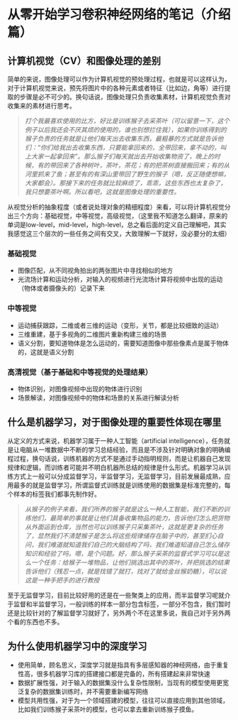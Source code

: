 # 从零开始学习卷积神经网络的笔记（介绍篇）
## 计算机视觉（CV）和图像处理的差别
简单的来说，图像处理可以作为计算机视觉的预处理过程，也就是可以这样认为，对于计算机视觉来说，预先将图片中的各种元素或者特征（比如边，角等）进行提取的步骤是必不可少的。换句话说，图像处理只负责收集素材，计算机视觉负责对收集来的素材进行思考。
> *打个我最喜欢使用的比方，好比是训练猴子去采茶叶（可以留意一下，这个例子以后我还会不厌其烦的使用的，谁也别想拦住我），如果你训练得到的猴子负责的任务就是让他们每天出去收集东西，最粗暴的方式就是告诉他们：“你们给我出去收集东西，只要能拿回来的，全带回来，拿不动的，叫上大家一起拿回来”。那么猴子们每天就出去开始收集物资了，晚上的时候，有的带回来了各种树叶，茶叶，茶花；有的把茶树直接搬回来；有的从河里抓来了鱼；甚至有的有深山里带回了野生的猴子（嗯，反正随便想嘛，大家都会）。那接下来的任务就比较麻烦了，乖乖，这些东西也太复杂了，我只想要茶叶啊。所以看吧，这就是图像处理的重要性。*

从视觉分析的抽象程度（或者说处理对象的精细程度）来看，可以将计算机视觉分出三个方向：基础视觉，中等视觉，高级视觉，（这里我不知道怎么翻译，原来的单词是low-level，mid-level，high-level，总之看后面的定义自己理解吧，其实我感觉这三个层次的一些任务之间有交叉，大致理解一下就好，没必要分的太细）
### 基础视觉
+ 图像匹配，从不同视角拍出的两张图片中寻找相似的地方
+ 光流场计算和运动分析，对输入的视频进行光流场计算将视频中出现的运动（物体或者摄像头的）记录下来

### 中等视觉
+ 运动捕获跟踪，二维或者三维的运动（变形，关节，都是比较细致的运动）
+ 三维重建，基于多视角的二维图片重新构建三维的场景
+ 语义分割，要知道物体是怎么运动的，需要知道图像中那些像素点是属于物体的，这就是语义分割

### 高清视觉（基于基础和中等视觉的处理结果）
+ 物体识别，对图像视频中出现的物体进行识别
+ 场景解读，对图像视频中的物体和场景的关系进行解读分析

## 什么是机器学习，对于图像处理的重要性体现在哪里
从定义的方式来说，机器学习属于一种人工智能（artificial intelligence），任务就是让电脑从一堆数据中不断的学习总结经验，而且是不涉及针对明确对象的明确编程过程，换句话说，训练机器的方式不是通过手动指明规则，而是让机器自己发现规律和逻辑，而训练者可能并不明白机器所总结的规律是什么形式。机器学习从训练方式上一般可以分成监督学习，半监督学习，无监督学习，目前发展最成熟，应用最多的就是监督学习，所谓监督式训练就是训练使用的数据集是标准完整的，每个样本的标签我们都事先制作好。
> *从猴子的例子来看，我们所养的猴子就是这么一种人工智能，我们不断的训练他们，最简单的事就是让他们具备收集物品的能力，告诉他们怎么把货物从外面运到仓库，当然也可以训练猴子只采集茶叶，这就是更复杂的任务了，显然我们不清楚猴子是怎么将这些规律储存在脑子中的，甚至扪心自问，我们难道就知道我们自己的大脑结构了吗，我们难道知道自己怎么储存知识和经验了吗，嗯，是个问题。好，那么猴子采茶的监督式学习可以是这么一个任务：给猴子一堆物品，让他们挑选出其中的茶叶，并把挑选的结果告诉他们（残忍一点，就是找错了就打，找对了就给金丝猴奶糖），可以说这是一种手把手的进行教授*

至于无监督学习，目前比较好用的还是在一些聚类上的应用，而半监督学习呢就介于监督和半监督学习，一般训练的样本一部分包含标签，一部分不包含，我们暂时还是比较针对的了解监督学习就好了，另外两个不在这里多说，我自己对于另外两个看的东西也不多。

## 为什么使用机器学习中的深度学习
+ 使用简单，顾名思义，深度学习就是指具有多层感知器的神经网络，由于重复性高，很多机器学习库的搭建接口都是完备的，所有搭建起来非常快速
+ 数据扩展性强，对于输入的数据集没什么复杂性限制，当现有的模型使用更宽泛复杂的数据集训练时，并不需要重新编写网络
+ 模型共用性强，对于为一个领域搭建的模型，往往可以直接应用到其他领域，比如我们训练猴子采茶叶的模型，也可以拿去重新训练猴子摸鱼。


